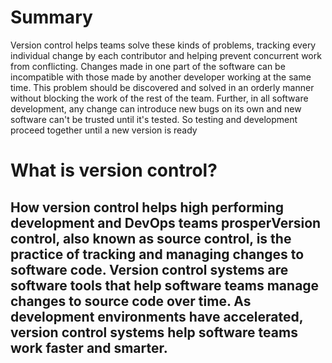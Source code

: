 # Summary
Version control helps teams solve these kinds of problems, tracking every individual change by each contributor and helping prevent concurrent work from conflicting. Changes made in one part of the software can be incompatible with those made by another developer working at the same time. This problem should be discovered and solved in an orderly manner without blocking the work of the rest of the team. Further, in all software development, any change can introduce new bugs on its own and new software can't be trusted until it's tested. So testing and development proceed together until a new version is ready

# What is version control?
## How version control helps high performing development and DevOps teams prosperVersion control, also known as source control, is the practice of tracking and managing changes to software code. Version control systems are software tools that help software teams manage changes to source code over time. As development environments have accelerated, version control systems help software teams work faster and smarter. 
